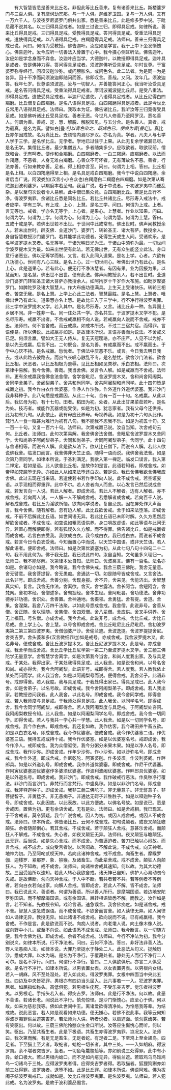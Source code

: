 <!-- { "loadSidebar": true } -->
　　有大智慧皆悉是善来比丘名。非但此等比丘善来。复有诸善来比丘。斯楼婆罗门与三百人俱。复有摩诃劫宾那。与一千人俱。迦维罗卫国。复与一万人俱。又有一万六千人。与波夜罗尼婆罗门俱共出家。悉是善来比丘。此是修多罗中说。于毗尼藏不说其名。以三归得具足戒者。如是三过说三归。即得具足戒。如律所说。善来比丘得具足戒。三归得具足戒。受教得具足戒。答问得具足戒。受重法得具足戒。遣使得具足戒。以八语得具足戒。白羯磨得具足戒。法师曰。善来三归得具足戒已说。问曰。何谓为受教授。佛告迦叶。汝应如是学言。我于上中下坐发惭愧心。佛告迦叶。汝今应听一切善法入骨置于心中。我今摄心侧耳听法。佛告迦叶。汝应如是学念身而不弃舍。汝迦叶应当学。大德迦叶。以教授即得具足戒。迦叶具足戒者。皆是佛神力得。答问得具足戒者。须波迦佛听受具足戒。尔时世尊。于富婆罗弥寺经行。问须波迦沙弥。或问膀胀名。或问色名。此二法者。为是同一为是各异。因十不净而问须波迦即随问而答。佛即叹言。善哉。又问。汝年几。须波迦答。我年七岁。世尊语须波迦。汝与一切智人。并善能答问正心。我当听汝受具足戒。是名答问得具足戒。受重法得具足戒者。摩诃波阇波提比丘尼。是受八重法。即得具足戒。遣使受具足戒者。半迦尸尼遣使。八语得具足戒者。从比丘尼得白四羯磨。比丘僧复白四羯磨。是名八语得具足戒。白四羯磨得具足戒者。此是今世比丘常用八语得具足戒。法师曰。我取本为证。佛告诸比丘。我听汝等三归竟得受具足戒。如是佛听诸比丘受具足戒。善者无恶。今世凡人修善乃至阿罗汉。悉名善人。何谓为善。善戒．定．慧．解脱．解脱知见。与五分合。是名善人。真者。戒为最真。是名为真。譬如白[疊*毛]以青色染之。既成色已。便唤为青[疊*毛]。真比丘亦尔因戒故。名为真比丘。去烦恼内漏尽罗汉。亦名为真。学者。凡夫人与七学人学于三学。是名学比丘。无学者。学地已过住于上果。从此无复余学诸漏已尽。是名无学。集僧比丘者。最少集僧五人。多者随集多少。应取欲者。取欲现前。僧既和合。无有呵者。便作和合羯磨。白四羯磨者。一白三羯磨。应羯磨者。以法而作羯磨。不恶者。人身无难白羯磨。心善众不可坏者。无有薄故名不恶。善者。行法亦善。行如来教亦善。足者。得上相亦言至。问曰。何谓为上相。答曰。比丘相是名上相。以白四羯磨得至上相。是名具足戒白四羯磨。我今于中说白四羯磨。余者后当广说。阿波娄加(汉言小小白众也)白羯磨白二羯磨白四羯磨。如是次第从骞陀迦到波利婆罗。以羯磨本若至句。我当广说。若于中说者。于初波罗夷中而便乱杂。是以至句次说者令人易解。此中僧已集众竟。白四羯磨比丘。若是比丘行不净。得波罗夷罪。余诸比丘悉是同名比丘。若比丘共诸比丘。尽形寿入戒法中。戒者应学。学有三学。有上戒．上心．上慧。是名三学。问曰。何谓为上戒。上者。言无等也。戒者。学亦名无等学。上心者。是果心。上慧者。作业以知果。问曰。何谓为学。何谓为上学。何谓为心。何谓为上心。何谓为慧。何谓为上慧。答曰。五戒十戒是学。若佛出世若不出世。于世间中此戒常有。佛出世时。佛声闻教授余人。若未出世时。辟支佛．业道沙门．婆罗门．转轮圣王．诸大菩萨。教授余人。身自智慧教授沙门婆罗门。若其能学此功德者。死得生天或生人间。受诸欢乐。是名学波罗提木叉者。名无等学。于诸光明日光为王。于诸山中须弥为最。一切世间学波罗提木叉为最。如来出世便有此法。若无佛出世。无有众生能竖立此法。身口意行诸恶业。佛以无等学而制。又言。若入此同入道果。是名上学。心者。六欲有八功德心。世间有八心三昧。是名上心。过一切世间心。唯佛出世乃有此心。是名上心。此是道果心。若有此心。便无行不净法慧者。有因有果。业为因报为果。以慧而知。是名慧。佛出世不出世。便有此法。佛声闻教授余人。若不出世时。业道沙门婆罗门转轮圣王诸大菩萨亦教授余人。如阿拘罗十千岁作大布施。如毗罗摩婆罗门。如脾陀罗及诸大智慧人。作大布施功德满具。上生天上受诸快乐。转轮三相者。苦空无我。是名上慧。上学上心此二法者。智慧最胜。是名上慧。上慧者。唯佛出世乃有此法。道果慧亦名上慧。是故比丘入于三学中。行不净行得波罗夷罪。此三学中波罗提木叉学。若入其中。是名尽形寿。又言。诸比丘非一种。各异国土乡居不同。非一姓非一名。同一住处共一学。亦名共生。于波罗提木叉学不犯。是名尽形寿。戒羸不出者。不舍戒戒羸相不向人说。若戒羸向人说而不舍戒。戒亦不出。法师曰。何不言舍戒。而云戒羸。如戒本所说。不过二三宿共宿。而得罪。言语便易。所以佛说。此戒羸亦如是。是故律本所说。言语亦善而为说法。不舍戒义已足。何须言羸。譬如大王无人侍从。复无天冠璎珞。亦不庄严。人见不以为好。是以先云戒羸。后言不出。二句既合。是名为善。有戒羸而不出。戒不羸而出。于学中心厌不持。是名戒羸。愁忧者。于佛法中厌恶不乐。或言。今日我去明日我去。或从此路去彼路去。而出气长叹心散乱不专。是名愁忧。欲舍沙门法者。欲舍比丘相。厌恶者。以比丘相极为羞辱。见比丘相如见粪秽。乐白衣相。法师曰。次第律中易解。我今舍佛。善哉。我当舍佛。发言令人解。如是戒羸而不舍戒。法师曰。更有余戒羸我舍佛舍法舍僧。舍学舍毗尼。舍波罗提木叉。舍和尚舍阿阇梨。舍同学舍弟子。舍阇梨弟子。舍共和尚同学。舍共阿阇梨和尚同学。此十四句皆是戒羸之初。我今作白衣作优婆塞。作净人作沙弥。作外道作外道优婆塞。我非沙门我非释种子。此八句悉是戒羸因。从此二十句。合有一百一十句。名戒羸。从此以后。我忆母为初。有十七句。田者。稻田为初。处者。从此出甘果菜茹若叶。是名为处。技巧者。或能作瓦器或能受使。如是为初。犹恋家者。我有父母今还供养。此为初有九句。从此依止。我有母应还养母。母视养我。如是为初十六句从此作。梵行人一食一眠甚为难行为初有八句。我不能我不忍我不乐。如是为初五十句。又一百一十句。又复一百六十句。法师曰。次第戒羸已说。汝自当知。次舍戒句云何。比丘者。法师曰。此句次第易解。我舍佛舍法舍僧。舍毗尼舍波罗提木叉舍同学。舍和尚弟子阿阇梨弟子。舍同和尚弟子。舍同阿阇梨弟子。舍同学。此十四句与舍语相等。而说令人解。此是欲从法下。欲从比丘僧下。而说令人解。若此人欲说佛我舍。临发口而言。我舍佛非天竺正语。随得一语而说。我佛舍我法舍。如是次第乃至同学。如律本所说。于圣利满足。我欲入第一禅定。临发口误言。我入第二禅定。若如是语。此人欲舍比丘相。是故作如是言。此语若知者。即成舍戒。如帝释如梵魔堕无异。亦如此人从如来法堕还白衣。若是说。我已舍佛我欲舍佛我应舍佛。此过去现在当来语。若遣使若书若作手印向人说。此不成舍戒。若空诳妄语。以手现相而得重罪。此中不尔。若人舍者向人而舍。以心发言已然后说成舍戒。若发言向一人说。若此人解者。即成舍戒。若此人不解者。边有人解者。亦不成舍戒。若向两人说。一人解一人不解成舍戒。若悉解者成舍戒。若向百千人说。解者成舍戒。若比丘为淫欲所恼。欲向同学说者。复自忌畏。因在屏处作大声而言。我今舍佛。随有解者。忽有边人解。此比丘欲舍戒。舍于如来法堕落。即成舍戒。不前不后解此比丘语。如世间语无异。若此比丘语已未即时解。久久方思然后解欲舍戒者。不成舍戒。如空说如粗恶语供养。身口嗔故虚语。如此等语与此间无异。若置心而解便即得。若有狐疑久久方解。而不得罪。佛告诸比丘。如是戒羸者而成舍戒。若言白衣受我。我欲成白衣。我今成白衣。我已成白衣。而说者不成舍戒。若言今日令白衣受我。今知而置心中而说。以天竺中国语。或非天竺语。若人解此语者。便即舍戒。法师曰。如是次第优婆塞为初。从此七句八句十四句二十二句。我不用此何为。佛于我无益。我已说此四句。汝自当知。文句虽多义理归一。法师曰。我不能尽解。次第律本汝自知。法师曰。优波离言。佛有一百名。法名亦如是。余诸句亦如是。我今略说。我今舍佛失戒。我舍三藐三佛陀。我舍无量意。舍无譬意。我舍菩提智。舍无愚痴。舍通达一切。如是随号皆成舍戒。又言舍法。此名非号。即成舍戒。舍善分别。舍现身报。舍不异。舍来见。舍能济出。舍智慧真实知。复言。我舍无作法。舍离欲。舍灭。舍甘露法。舍长阿含。舍短阿含。舍梵网。舍初本经。舍僧述多。舍鸯掘经。舍本生经。舍阿毗昙。舍功德法。舍非功德亦非功德。舍识处。舍善置。舍神通地。舍摄领。舍勇猛。舍菩提。舍道。舍果。舍涅槃。我舍八万四千法聚。以如此号悉成舍戒。我舍僧。此说非号。舍善从僧。舍正随。舍以理随。舍集僧。舍四双僧。舍八辈僧。舍应供。舍叉手供养。舍无上福田。号名僧。亦成舍戒。我今舍戒。此说非号。成舍戒。舍比丘戒。舍比丘尼戒。舍上学上心。舍上慧。以号舍即成舍戒。舍比丘毗尼比丘尼毗尼。舍初波罗夷第二第三第四波罗夷。舍僧伽婆尸沙。舍偷兰遮。舍波逸提。舍波罗提提舍尼。舍突吉罗。舍头婆和多(汉言微细罪也)如是戒号。亦成舍戒。我舍波罗提木叉。此名非号。便成舍戒。舍比丘波罗提木叉。舍比丘尼波罗提木叉。此是号。亦成舍戒。我舍学而成舍戒。舍比丘学比丘尼学第一第二乃至波罗提木叉学。舍三藐三佛陀学无量意学。舍智慧学舍离学。如是次第我今当舍。和尚人度我出家。及与具足戒。于某处。我得出家。于某处我得具足戒。此人我舍。如是说舍和尚。以号名舍和尚。戒亦得舍。我今舍阿阇梨。此语非号。戒即得舍。若人度我。若人教我依止某处而问而学。此人我当舍。如是以阿阇梨号而说。便得舍戒。我舍弟子。此语非号。戒即得舍。若人我度。我与具足戒。于我处得出家已。得具足戒已。此人我今舍。如是舍弟子。以名号故。即成舍戒。我今舍阿阇梨弟子。即成舍戒。若人我出家。若教授咨问我者。此人我舍。以此名号。即成舍戒。我今舍同学戒。即得舍戒。若人我师度与具足戒。于我师处得具足戒。此人我舍。以同学名号。即得成舍。我今舍同学阿阇梨。戒即得舍。若人我阿阇梨度与具足戒。于阿阇梨处咨问。我阿阇梨教授令知。此人我舍。如是以阿阇梨同学名号。即成舍戒。我今舍一切同学。即得舍戒。若人与我共一学心共一学慧。此人我舍。如是以一切同学名号。即成舍戒。我今作白衣。即成舍戒。我还复如故。我作估客。我今耕田养牛畜五欲。如是以白衣名号。即成舍戒。我今作优婆塞。便成舍戒。我今作优婆塞二语。作优婆塞三语。我持五戒或持十戒。我今作优婆塞。如是以优婆塞名号。戒即成舍。我今作净人。戒即成舍。我为众僧驱使。我今分粥分米果木果。如是以净人名号。即成舍戒。我作沙弥。即成舍戒。作年少沙弥。作小沙弥。如以沙弥名号。即成舍戒。我今作外道。即成舍戒。作尼乾陀．阿寅婆迦。作多波须。作波利婆阇。作畔郎具。如是以外道名号。即成舍戒。我作外道优婆塞。即成舍戒。作尼干优婆塞。作阿寅优婆塞迦优婆塞作多婆须优婆塞。作波利波阇优婆塞。作畔郎具优婆塞。如是以外道名号。即成舍戒。我非沙门。即成舍戒。我作破戒行恶法。作臭秽净行覆法。非沙门而言沙门。非梵行而言梵行。中盛臭秽。如是以非沙门名号。即成舍戒。我非释迦种子。即成舍戒。我非三藐三佛陀子。非无量意子。非无譬意子。非菩提智子。非勇猛子。非无愚痴子。非通达无碍子非胜胜子。如是以释迦种子名号。即成舍戒。以此因故。以此表故。以此方便故。以佛名号故。如是说已。悉是舍戒因。置佛为初。更有余语舍戒。无有是处。法师曰。如是舍戒相。我已现耳。于不舍戒者。莫令狐疑。我今广说舍戒。因人为初。或因人成舍戒。或因人不成舍戒。法师曰。律本所说。佛告诸比丘。云何不成舍戒。初句说颠者。或夜叉颠狂瞻颠狂。余者随颠倒心。若其舍戒。不成舍戒。若于颠狂人舍戒。意甚乐舍戒。而颠狂人不解戒。不成舍戒。失心者。如夜叉颠狂无异。法师曰。夜叉颠狂与瞻颠狂。此无罪。后当说。如是失心舍戒。而不成舍。为苦逼迫者。苦刀已触以心闷故。而言舍戒。戒不成舍。或向受苦者说。以苦闷故。不解此说。不成舍戒。向天神者。地神为初。乃至阿咤贰杈天神。若向此诸神舍戒。戒不成舍。向畜生者。摩睺罗伽．迦楼罗．紧那罗．象．猕猴。及诸畜生。向此辈舍戒。戒不成舍。颠狂人向颠狂人。为不知故。戒不成舍。法师曰。向诸神舍戒其速知。何以故。为其大功德故。三因受胎所以速知。若此人转心我欲舍戒。诸天神已自知。佛护人心易动勿令失戒。是故佛断。勿向天神舍戒。于人中不断。若共者若不共。若等例者不等例者。若向白衣若向出家。向解人舍戒。皆即成舍。若此人不解。皆不成舍。法师曰。我已说此义。善语者。何谓为善语。所以善人所行。是摩竭国语。若边地安陀罗弥国语。而不解摩竭国语。或有余国语。展转相语皆悉不解。而教之。汝作如是言。若不知者。先教授令知。戏论言语。速急误言。我舍佛痴疙。如是诸舍戒。戒不舍。智慧人速急或误语。而不成舍戒。不欲舍而言舍。如人读律无异。如人闻律如人诵律无异。教授无异。如此诸语不成舍戒。欲向说而不说。已有戒羸相。我今舍戒。不作是言。此是欲说而不说。向痴人说者。向老耄人说。向土像木像人说。或向野中小儿。或至不向说。如此语悉不成舍戒。法师曰。我今断言。以一切随方便。我今舍佛为初。即成舍戒。余者不成舍戒。法师曰。今行不净法为初。我今分别说义。如律本所说。行不净法者。问曰。云何不净法。答曰。非好法非善人法。野人法愚痴人法。如律本说。大罪乃至捉水于静处二人。此恶法从句义。捉触历沙。悉成大罪。以水为端。是名为不净行。于覆藏处者。静处无人而行不净行二人可尔。是名不净行。问曰。何谓行不净行。答曰。二人俱欲俱乐。亦言二人俱受欲。是名行不净行。如律本所说。以男表置女表。以女表置男表。以男根内女根。若入一胡麻。风不至处湿处。若入如此处。得波罗夷罪。女根中四面当中央此五处。四边及中央皆犯罪。男根亦有四边当头屈入。此六事若一一入。犯波罗夷罪。屈者。如屈指如称头。高低俱犯。若男根生疣死。不受乐突吉罗。觉乐者得波罗夷。以男根毛。手指头若入者。得突吉罗。法师曰。此是行不净法。何以故。此恶不善语。若诸长老。闻说此不净行。慎勿惊怪。是沙门惭愧心。应至心于佛。何以故。如来为慈悲我等。佛如此世间中王。离诸爱欲得清净处。为怜愍我等辈。为结戒故。说此恶言。若人如是观看如来功德。便无嫌心。若佛不说此事。我等云何知得波罗夷罪偷兰遮突吉罗。若法师为人讲。听者说者。以扇遮面。慎勿露齿笑。若有笑驱出。何以故。三藐三佛陀怜愍众生金口所说。汝等应生惭愧心而听。何以笑。驱出。乃至共畜生者。此是下极语。共畜生亦得波罗夷罪。岂况女人。法师曰。我次第而解。有足无足畜生。无足者蛇。有足者二足。下至鸡上至金翅鸟。四足者。下至猫上至犬者。取蛇者。蚺蛇一切长者。其中三处。一一入如胡麻。得波罗夷。余不堪者突吉罗。鱼者。一切鱼龟鼍鳖蛤等。亦如前说三处得罪。此中有小异。蛤口极大。若以男根内蛤口。而不足如内疮无异。得偷兰遮。若取鸡乌鸟雉鸠鸟一切诸鸟于三处。应得波罗夷者得。应得突吉罗者得。若取猫者。狐狸狗猘亦如前三处得罪。波罗夷者。退堕不如。此是比丘罪。如律本所说。佛语阿难。佛为拔阇子结波罗夷戒已。成就如是。汝比丘得波罗夷罪。是名波罗夷。法师曰。若人犯此戒。名为波罗夷。是故于波利婆品偈言。
